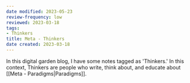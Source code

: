 ```yaml
---
date modified: 2023-05-23
review-frequency: low
reviewed: 2023-03-18
tags:
- Thinkers
title: Meta - Thinkers
date created: 2023-03-18
---
```


In this digital garden blog, I have some notes tagged as 'Thinkers.' In this context, Thinkers are people who write, think about, and educate about [[Meta - Paradigms|Paradigms]].
